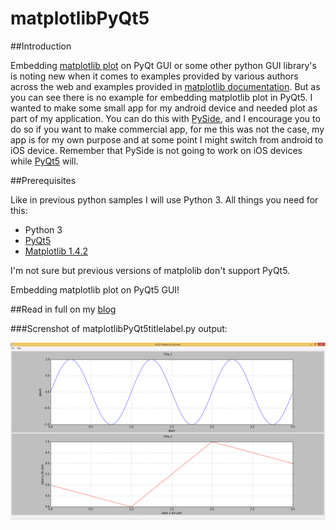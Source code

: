 # matplotlibPyQt5

##Introduction

Embedding [matplotlib plot](http://matplotlib.org/) on PyQt GUI or some other python GUI library's is noting new when it comes to examples provided by various authors across the web and examples provided in [matplotlib documentation](http://matplotlib.org/examples/user_interfaces/index.html). But as you can see there is no example for embedding matplotlib plot in PyQt5. I wanted to make some small app for my android device and needed plot as part of my application. You can do this with [PySide](http://qt-project.org/wiki/PySide), and I encourage you to do so if you want to make commercial app, for me this was not the case, my app is for my own purpose and at some point I might switch from android to iOS device. Remember that PySide is not going to work on iOS devices while [PyQt5](http://www.riverbankcomputing.com/software/pyqt/download5) will.

##Prerequisites

Like in previous python samples I will use Python 3. All things you need for this:

- Python 3
- [PyQt5](http://www.riverbankcomputing.com/software/pyqt/download5)
- [Matplotlib 1.4.2](http://matplotlib.org/1.4.2/index.html)

I'm not sure but previous versions of matplolib don't support PyQt5.

Embedding matplotlib plot on PyQt5 GUI!

##Read in full on my [blog](http://www.boxcontrol.net/embedding-matplotlib-plot-on-pyqt5-gui.html)

###Screnshot of matplotlibPyQt5titlelabel.py output:

![Alt text](/grid.png)
